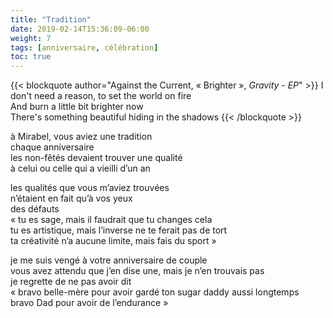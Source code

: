 ```yaml
---
title: "Tradition"
date: 2019-02-14T15:36:09-06:00
weight: 7
tags: [anniversaire, célébration]
toc: true
---
```


{{< blockquote author="Against the Current,  « Brighter », *Gravity - EP*" >}}
I don't need a reason, to set the world on fire  
And burn a little bit brighter now  
There's something beautiful hiding in the shadows
{{< /blockquote >}}

à Mirabel, vous aviez une tradition  
chaque anniversaire  
les non-fêtés devaient trouver une qualité  
à celui ou celle qui a vieilli d’un an

les qualités que vous m’aviez trouvées  
n’étaient en fait qu’à vos yeux  
des défauts  
« tu es sage, mais il faudrait que tu changes cela  
tu es artistique, mais l’inverse ne te ferait pas de tort  
ta créativité n’a aucune limite, mais fais du sport »  

je me suis vengé à votre anniversaire de couple  
vous avez attendu que j’en dise une, mais je n’en trouvais pas  
je regrette de ne pas avoir dit  
« bravo belle-mère pour avoir gardé ton sugar daddy aussi longtemps  
bravo Dad pour avoir de l’endurance »  
